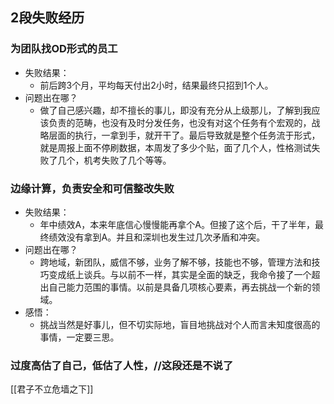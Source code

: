 ---
---

## 2段失败经历

### 为团队找OD形式的员工

- 失败结果：
	- 前后跨3个月，平均每天付出2小时，结果最终只招到1个人。
- 问题出在哪？
	- 做了自己感兴趣，却不擅长的事儿，即没有充分从上级那儿，了解到我应该负责的范畴，也没有及时分发任务，也没有对这个任务有个宏观的，战略层面的执行，一拿到手，就开干了。最后导致就是整个任务流于形式，就是周报上面不停刷数据，本周发了多少个贴，面了几个人，性格测试失败了几个，机考失败了几个等等。

### 边缘计算，负责安全和可信整改失败

- 失败结果：
	- 年中绩效A，本来年底信心慢慢能再拿个A。但接了这个后，干了半年，最终绩效没有拿到A。并且和深圳也发生过几次矛盾和冲突。
- 问题出在哪？
	- 跨地域，新团队，威信不够，业务了解不够，技能也不够，管理方法和技巧变成纸上谈兵。与以前不一样，其实是全面的缺乏，我命令接了一个超出自己能力范围的事情。以前是具备几项核心要素，再去挑战一个新的领域。
- 感悟：
	- 挑战当然是好事儿，但不切实际地，盲目地挑战对个人而言未知度很高的事情，一定要三思。

### 过度高估了自己，低估了人性，//这段还是不说了

[[君子不立危墙之下]]

